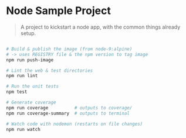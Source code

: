 # Node Sample Project
> A project to kickstart a node app, with the common things already setup.  

```bash

# Build & publish the image (from node-9:alpine)
# -> uses REGISTRY file & the npm version to tag image
npm run push-image

# Lint the web & test directories
npm run lint

# Run the unit tests
npm test

# Generate coverage
npm run coverage          # outputs to coverage/
npm run coverage-summary  # outputs to terminal

# Watch code with nodemon (restarts on file changes)
npm run watch

```
